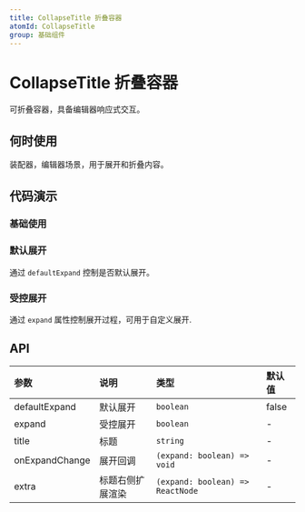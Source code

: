 ```yaml
---
title: CollapseTitle 折叠容器
atomId: CollapseTitle
group: 基础组件
---
```


# CollapseTitle 折叠容器

可折叠容器，具备编辑器响应式交互。

## 何时使用

装配器，编辑器场景，用于展开和折叠内容。

## 代码演示

### 基础使用

<code src="./demos/basic.tsx" ></code>

### 默认展开

通过  `defaultExpand` 控制是否默认展开。

<code src="./demos/defaultexpand.tsx" ></code>

### 受控展开

通过 `expand` 属性控制展开过程，可用于自定义展开.

<code src="./demos/expand.tsx" ></code>

## API

| 参数             | 说明       | 类型                               | 默认值   |
| :------------- | :------- | :------------------------------- | :---- |
| defaultExpand  | 默认展开     | `boolean`                        | false |
| expand         | 受控展开     | `boolean`                        | -     |
| title          | 标题       | `string`                         | -     |
| onExpandChange | 展开回调     | `(expand: boolean) => void`      | -     |
| extra          | 标题右侧扩展渲染 | `(expand: boolean) => ReactNode` | -     |
